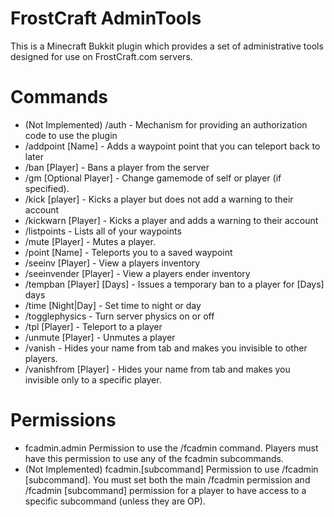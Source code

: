 FrostCraft AdminTools
=================
This is a Minecraft Bukkit plugin which provides a set of administrative tools designed for use on FrostCraft.com servers.

Commands
=================
* (Not Implemented) /auth - Mechanism for providing an authorization code to use the plugin
* /addpoint [Name] - Adds a waypoint point that you can teleport back to later
* /ban [Player] - Bans a player from the server
* /gm [Optional Player] - Change gamemode of self or player (if specified).
* /kick [player] - Kicks a player but does not add a warning to their account
* /kickwarn [Player] - Kicks a player and adds a warning to their account
* /listpoints - Lists all of your waypoints
* /mute [Player] - Mutes a player.
* /point [Name] - Teleports you to a saved waypoint
* /seeinv [Player] - View a players inventory
* /seeinvender [Player] - View a players ender inventory
* /tempban [Player] [Days] - Issues a temporary ban to a player for [Days] days
* /time [Night|Day] - Set time to night or day
* /togglephysics - Turn server physics on or off
* /tpl [Player] - Teleport to a player
* /unmute [Player] - Unmutes a player
* /vanish - Hides your name from tab and makes you invisible to other players.
* /vanishfrom [Player] - Hides your name from tab and makes you invisible only to a specific player.

Permissions
=================
* fcadmin.admin Permission to use the /fcadmin command. Players must have this permission to use any of the fcadmin subcommands.
* (Not Implemented) fcadmin.[subcommand] Permission to use /fcadmin [subcommand]. You must set both the main /fcadmin permission and /fcadmin [subcommand] permission for a player to have access to a specific subcommand (unless they are OP).












